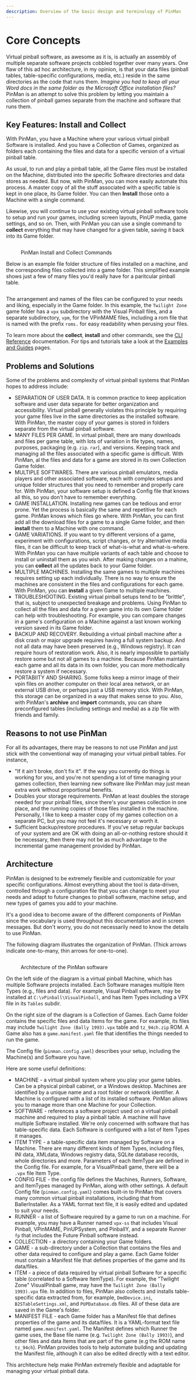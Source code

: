 ```yaml
---
description: Overview of the basic design and terminology of PinMan
---
```


# Core Concepts

Virtual pinball software, as awesome as it is, is actually an assembly of multiple separate software projects cobbled together over many years. One flaw of this ad hoc architecture, in my opinion, is that your data files (pinball tables, table-specific configurations, media, etc.) reside in the same directories as the code that runs them. _Imagine you had to keep all your Word docs in the same folder as the Microsoft Office installation files?_ PinMan is an attempt to solve this problem by letting you maintain a collection of pinball games separate from the machine and software that runs them.

## Key Features: Install and Collect

With PinMan, you have a Machine where your various virtual pinball Software is installed. And you have a Collection of Games, organized as folders each containing the files and data for a specific version of a virtual pinball table.&#x20;

As usual, to run and play a pinball table, all the Game files must be installed on the Machine, distributed into the specific Software directories and data stores as needed. But now, with PinMan, you can more easily automate this process. A master copy of all the stuff associated with a specific table is kept in one place, its Game folder. You can then **Install** those onto a Machine with a single command.

Likewise, you will continue to use your existing virtual pinball software tools to setup and run your games, including screen layouts, PinUP media, game settings, and so on. Then, with PinMan you can use a single command to **collect** everything that may have changed for a given table, saving it back into its Game folder.

<figure><img src=".gitbook/assets/collect-install (1).png" alt=""><figcaption><p>PinMan Install and Collect Commands</p></figcaption></figure>

Below is an example file folder structure of files installed on a machine, and the corresponding files collected into a game folder. This simplified example shows just a few of many files you'd really have for a paritcular pinball table.

<figure><img src=".gitbook/assets/folder files.png" alt=""><figcaption></figcaption></figure>

The arrangement and names of the files can be configured to your needs and liking, especially in the Game folder. In this example, the `Twilight Zone` game folder has a `vpx` subdirectory with the Visual Pinball files, and a separate subdirectory, `vpm`, for the VPinMAME files, including a rom file that is named with the prefix `roms.` for easy readability when perusing your files.

To learn more about the **collect**, **install** and other commands, see the [CLI Reference](reference/cli-reference/) documentation. For tips and tutorials take a look at the [Examples and Guides](broken-reference) pages.

## Problems and Solutions

Some of the problems and complexity of virtual pinball systems that PinMan hopes to address include:

* SEPARATION OF USER DATA. It is common practice to keep application software and user data separate for better organization and accessibility. Virtual pinball generally violates this principle by requiring your game files live in the same directories as the installed software. With PinMan, the master copy of your games is stored in folders separate from the virtual pinball software.
* MANY FILES PER GAME. In virtual pinball, there are many downloads and files per game table, with lots of variation in file types, names, purposes, packaging (e.g. `zip`. `rar`), and versions. Keeping track and managing all the files associated with a specific game is difficult. With PinMan, al the files and data for a game are stored in its own Collection Game folder.
* MULTIPLE SOFTWARES. There are various pinball emulators, media players and other associated software, each with complex setups and unique folder structures that you need to remember and properly care for. With PinMan, your software setup is defined a Config file that knows all this, so you don't have to remember everything.&#x20;
* GAME INSTALLATION. Installing new games can be tedious and error prone. Yet the process is basically the same and repetitive for each game. PinMan knows which files go where. With PinMan, you can first add all the download files for a game to a single Game folder, and then **install** them to a Machine with one command.&#x20;
* GAME VARIATIONS. If you want to try different versions of a game, experiment with configurations, script changes, or try alternative media files, it can be difficult to keep track of what-is-what and what-is-where. With PinMan you can have multiple variants of each table and choose to install or uninstall them as you wish. After making changes on a mahine, you can **collect** all the updates back to your Game folder.
* MULTIPLE MACHINES. Installing the same games to multiple machines requires setting up each individually. There is no way to ensure the machines are consistent in the files and configurations for each game. With PinMan, you can **install** a given Game to multiple machines.
* TROUBLESHOOTING. Existing virtual pinball setups tend to be "brittle", that is, subject to unexpected breakage and problems. Using PinMan to collect all the files and data for a given game into its own Game folder can help with troubleshooting. For example, you can compare changes in a game's configuration on a Machine against a last known working version saved in its Game folder.
* BACKUP AND RECOVERY. Rebuilding a virtual pinball machine after a disk crash or major upgrade requires having a full system backup. And not all data may have been preserved (e.g., Windows registry). It can require hours of restoration work. Also, it is nearly impossible to partially restore some but not all games to a machine. Because PinMan maintains each game and all its data in its own folder, you can more methodically restore a system if necessary.
* PORTABIITY AND SHARING. Some folks keep a mirror image of their vpin files on another computer on their local area network, or an external USB drive, or perhaps just a USB memory stick. With PinMan, this storage can be organized in a way that makes sense to you. Also, with PinMan's **archive** and **import** commands, you can share preconfigured tables (including settings and media) as a zip file with friends and family.

## Reasons to not use PinMan

For all its advantages, there may be reasons to not use PinMan and just stick with the conventional way of managing your virtual pinball tables. For instance,

* "If it ain't broke, don't fix it". If the way you currently do things is working for you, and you're not spending a lot of time managing your games collection, then learning new software like PinMan may just mean extra work without proportional benefits.&#x20;
* Doubles your storage requirements. PinMan at least doubles the storage needed for your pinball files, since there's your games collection in one place, and the running copies of those files installed in the machine. Personally, I like to keep a master copy of my games collection on a separate PC, but you may not feel it's necessary or worth it.
* Sufficient backup/restore procedures. If you've setup regular backups of your system and are OK with doing an all-or-nothing restore should it be necessary, then there may not be as much advantage to the incremental game management provided by PinMan.

## Architecture

PinMan is designed to be extremely flexible and customizable for your specific configurations. Almost everything about the tool is data-driven, controlled through a configuration file that you can change to meet your needs and adapt to future changes to pinball software, machine setup, and new types of games you add to your machine.

It's a good idea to become aware of the different components of PinMan since the vocabulary is used throughout this documentation and in screen messages. But don't worry, you do not necessarily need to know the details to use PinMan.

The following diagram illustrates the organization of PinMan. (Thick arrows indicate one-to-many, thin arrows for one-to-one).&#x20;

<figure><img src=".gitbook/assets/objects-diagram 3.png" alt=""><figcaption><p>Architecture of the PinMan software</p></figcaption></figure>

On the left side of the diagram is a virtual pinball Machine, which has multiple Software projects installed. Each Software manages multiple Item Types (e.g., files and data). For example, Visual Pinball software, may be installed at `C:\vPinball\VisualPinball`, and has Item Types including a VPX file in its `Tables` subdir.

On the right size of the diagram is a Collection of Games. Each Game folder contains the specific files and data Items for the game. For example, its files may include `Twilight Zone (Bally 1993).vpx` table and `tz_94ch.zip` ROM. A Game also has a `game.manifest.yaml` file that identifies the things needed to run the game.&#x20;

The Config file (`pinman.config.yaml`) describes your setup, including the Machine(s) and Software you have.

Here are some useful definitions:&#x20;

* MACHINE - a virtual pinball system where you play your game tables. Can be a physical pinball cabinet, or a Windows desktop. Machines are identified by a unique name and a root folder or network identifier. A Machine is configured with a list of its installed software. PinMan allows you to manage more than one Machine for your Collection.
* SOFTWARE - references a software project used on a virtual pinball machine and required to play a pinball table. A machine will have multiple Software installed. We're only concerned with software that has table-specific data. Each Software is configured with a list of Item Types it manages.
* ITEM TYPE - a table-specific data item managed by Software on a Machine. There are many different kinds of Item Types, including files, INI data, XMLdata, Windows registry data, SQLite database records, whole directories and more. Parameters of each ItemType are defined in the Config file. For example, for a VisualPinball game, there will be a `.vpx` file Item Type.
* CONFIG FILE - the config file defines the Machines, Runners, Software, and ItemTypes managed by PinMan, along with other settings. A default Config file (`pinman.config.yaml`) comes built-in to PinMan that covers many common virtual pinball installations, including that from BallerInstaller. As a YAML format text file, it is easily edited and updated to suit your needs.
* RUNNER - a list of Software required by a game to run on a machine. For example, you may have a Runner named `vpx-ss` that includes Visual Pinball, VPinMAME, PinUPSystem, and PinballY, and a separate Runner `fp` that includes the Future Pinball software instead.
* COLLECTION - a directory containing your Game folders.&#x20;
* GAME - a sub-directory under a Collection that contains the files and other data required to configure and play a game. Each Game folder must contain a Manifest file that defines properties of the game and its data/files.
* ITEM - a piece of data required by virtual pinball Software for a specific table (correlated to a Software ItemType). For example, the "Twilight Zone" VisualPinball game, may have the `Twilight Zone (Bally 1993).vpx` file. In addition to files, PinMan  also collects and installs table-specific data extracted from, for example, `DmdDevice.ini`, `B2STableSettings.xml`, and `PUPDatabase.db` files. All of these data are saved in the Game's folder.&#x20;
* MANIFEST FILE - each Game folder has a Manifest file that defines properties of the game and its data/files. It is a YAML-format text file named `game.manifest.yaml`. The Manifest defines which Runner the game uses, the Base file name (e.g. `Twilight Zone (Bally 1993)`), and other files and data Items that are part of the game (e.g the ROM name `tz_94ch`). PinMan provides tools to help automate building and updating the Manifest file, although it can also be edited directly with a text editor.&#x20;

This architecture help make PinMan extremely flexible and adaptable for managing your virtual pinball data.&#x20;
